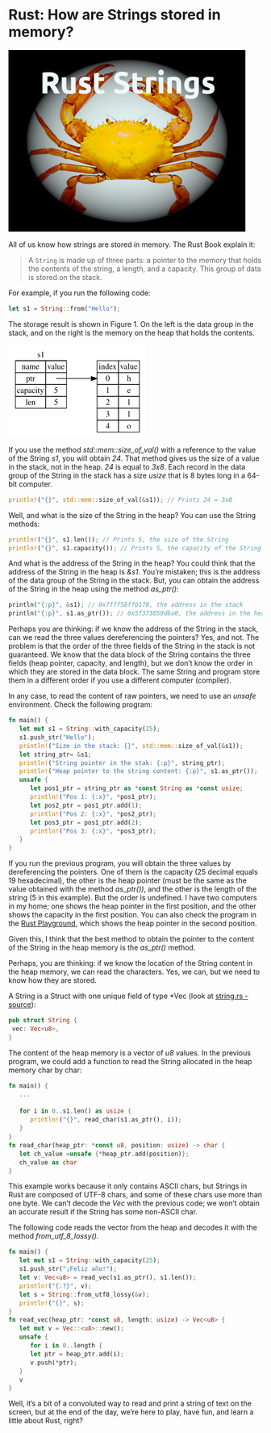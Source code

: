 # Rust: How are Strings stored in memory?


<img src="img/crab2.png" title="" alt="" data-align="center">

All of us know how strings are stored in memory. The Rust Book explain it:

> A `String` is made up of three parts: a pointer to the memory that holds the 
> contents of the string, a length, and a capacity. This group of data is 
> stored on the stack.

For example, if you run the following code:

```rust
let s1 = String::from("Hello");
```

The storage result is shown in Figure 1. On the left is the data group in 
the stack, and on the right is the memory on the heap that holds the 
contents.

<img src="img/memory_1.png" title="" alt="" data-align="center">

If you use the method *std::mem::size_of_val()* with a reference to the value of the String *s1*, you will obtain *24*. That method gives us the size of a value in the stack, not in the heap. *24* is equal to *3x8*. Each record in the data group of the String in the stack has a size *usize* that is 8 bytes long in a 64-bit computer.

```rust
println!("{}", std::mem::size_of_val(&s1)); // Prints 24 = 3x8
```

Well, and what is the size of the String in the heap? You can use the String methods:

```rust
println!("{}", s1.len()); // Prints 5, the size of the String  
println!("{}", s1.capacity()); // Prints 5, the capacity of the String
```

And what is the address of the String in the heap? You could think that the address of the String in the heap is *&s1*.  You’re mistaken; this is the address of the data group of the String in  the stack. But, you can obtain the address of the String in the heap 
using the method *as_ptr()*:

```rust
println("{:p}", &s1); // 0x7fff58ffb178, the address in the stack  
println("{:p}", s1.as_ptr()); // 0x5f373059dba0, the address in the heap
```

Perhaps you are thinking: if we know the address of the String in the stack, 
can we read the three values dereferencing the pointers? Yes, and not. 
The problem is that the order of the three fields of the String in the stack is not guaranteed. We know that the data block of the String contains the three fields (heap pointer, capacity, and length), but we don’t know the order in which they are stored in the data block. The same String and program store them in a different order if you use a different computer (compiler).

In any case, to read the content of raw pointers, we need to use an *unsafe* environment. Check the following program:

```rust
fn main() {  
   let mut s1 = String::with_capacity(25);  
   s1.push_str("Hello");  
   println!("Size in the stack: {}", std::mem::size_of_val(&s1));  
   let string_ptr= &s1;  
   println!("String pointer in the stak: {:p}", string_ptr);  
   println!("Heap pointer to the string content: {:p}", s1.as_ptr());
   unsafe {  
      let pos1_ptr = string_ptr as *const String as *const usize;  
      println!("Pos 1: {:x}", *pos1_ptr);  
      let pos2_ptr = pos1_ptr.add(1);  
      println!("Pos 2: {:x}", *pos2_ptr);  
      let pos3_ptr = pos1_ptr.add(2);  
      println!("Pos 3: {:x}", *pos3_ptr);  
   }  
}
```

If  you run the previous program, you will obtain the three values by dereferencing the pointers. One of them is the capacity (25 decimal equals 19 hexadecimal), the other is the heap pointer (must be the same as the value obtained with the method *as_ptr())*, and the other is the length of the string (5 in this example). But the order is undefined. I have two computers in my home; one shows the heap pointer in the first position, and the other shows the capacity in the first position. You can also check the program in the [Rust Playground](https://play.rust-lang.org/?version=stable&mode=debug&edition=2021&gist=5a2d950bf2d1b88d07d2a63febaa82e0), which shows the heap pointer in the second position.

Given this, I think that the best method to obtain the pointer to the content of the String in the heap memory is the *as_ptr()* method.

Perhaps, you are thinking: if we know the location of the String content in the heap memory, we can read the characters. Yes, we can, but we need to know how they are stored.

A String is a Struct with one unique field of type *Vec<u8> (look at [string.rs - source](https://doc.rust-lang.org/src/alloc/string.rs.html#365)):

```rust
pub struct String {  
 vec: Vec<u8>,  
}
```

The content of the heap memory is a vector of *u8 v*alues. In the previous program, we could add a function to read the String allocated in the heap memory char by char:

```rust
fn main() {
   ...  

   for i in 0..s1.len() as usize {  
      println!("{}", read_char(s1.as_ptr(), i));  
   }
}  
fn read_char(heap_ptr: *const u8, position: usize) -> char {  
   let ch_value =unsafe {*heap_ptr.add(position)};  
   ch_value as char  
}
```

This example works because it only contains ASCII chars, but Strings in Rust are composed of UTF-8 chars, and some of these chars use more than one byte. We can’t decode the *Vec<u8>* with the previous code; we won’t obtain an accurate result if the String has some non-ASCII char.

The following code reads the vector from the heap and decodes it with the method *from_utf_8_lossy().*

```rust
fn main() {  
   let mut s1 = String::with_capacity(25);  
   s1.push_str("¡Feliz año!");  
   let v: Vec<u8> = read_vec(s1.as_ptr(), s1.len());  
   println!("{:?}", v);  
   let s = String::from_utf8_lossy(&v);  
   println!("{}", s);  
}  
fn read_vec(heap_ptr: *const u8, length: usize) -> Vec<u8> {  
   let mut v = Vec::<u8>::new();  
   unsafe {  
      for i in 0..length {  
      let ptr = heap_ptr.add(i);  
      v.push(*ptr);  
   }
   v  
}  
```

Well, it’s a bit of a convoluted way to read and print a string of text on the screen, but at the end of the day, we’re here to play, have fun, and learn a little about Rust, right?
